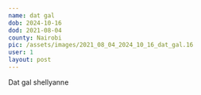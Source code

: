 ```yaml
---
name: dat gal
dob: 2024-10-16
dod: 2021-08-04
county: Nairobi
pic: /assets/images/2021_08_04_2024_10_16_dat_gal.16
user: 1
layout: post
---
```

<p class='py-2'>Dat gal shellyanne</p><p class='py-2'></p><p class='py-2'></p>
